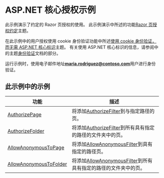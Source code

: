 # <a name="aspnet-core-authorization-sample"></a>ASP.NET 核心授权示例

此示例演示了约定的 Razor 页授权的使用。 此示例演示中所述的功能[Razor 页授权约定](https://docs.microsoft.com/aspnet/core/security/authorization/razor-pages-authorization)主题。

在此示例中的用户授权使用 cookie 身份验证功能中所述[使用 cookie 身份验证，而无需 ASP.NET 核心标识](https://docs.microsoft.com/aspnet/core/security/authentication/cookie)主题。 有关使用 ASP.NET 核心标识的信息，请参阅中的主题[身份验证](https://docs.microsoft.com/aspnet/core/security/authentication/index)文档的部分。

运行示例时，使用电子邮件地址**maria.rodriguez@contoso.com**用户进行身份验证。

## <a name="examples-in-this-sample"></a>此示例中的示例

| 功能 | 描述 |
| --- | --- |
| [AuthorizePage](https://docs.microsoft.com/dotnet/api/microsoft.extensions.dependencyinjection.pageconventioncollectionextensions.authorizepage) | 将添加[AuthorizeFilter](https://docs.microsoft.com/dotnet/api/microsoft.aspnetcore.mvc.authorization.authorizefilter)到与指定路径的页。 |
| [AuthorizeFolder](https://docs.microsoft.com/dotnet/api/microsoft.extensions.dependencyinjection.pageconventioncollectionextensions.authorizefolder) | 将添加[AuthorizeFilter](https://docs.microsoft.com/dotnet/api/microsoft.aspnetcore.mvc.authorization.authorizefilter)到所有具有指定的路径的文件夹中的页。 |
| [AllowAnonymousToPage](https://docs.microsoft.com/dotnet/api/microsoft.extensions.dependencyinjection.pageconventioncollectionextensions.allowanonymoustopage) | 将添加[AllowAnonymousFilter](https://docs.microsoft.com/dotnet/api/microsoft.aspnetcore.mvc.authorization.allowanonymousfilter)到具有指定的路径页。 |
| [AllowAnonymousToFolder](https://docs.microsoft.com/dotnet/api/microsoft.extensions.dependencyinjection.pageconventioncollectionextensions.allowanonymoustofolder) | 将添加[AllowAnonymousFilter](https://docs.microsoft.com/dotnet/api/microsoft.aspnetcore.mvc.authorization.allowanonymousfilter)到所有具有指定的路径的文件夹中的页。 |
